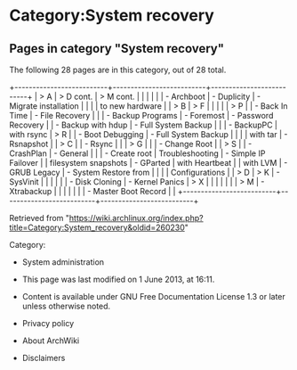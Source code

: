 Category:System recovery
========================

Pages in category "System recovery"
-----------------------------------

The following 28 pages are in this category, out of 28 total.

+--------------------------+--------------------------+--------------------------+
| > A                      | > D cont.                | > M cont.                |
|                          |                          |                          |
| -   Archboot             | -   Duplicity            | -   Migrate installation |
|                          |                          |     to new hardware      |
| > B                      | > F                      |                          |
|                          |                          | > P                      |
| -   Back In Time         | -   File Recovery        |                          |
| -   Backup Programs      | -   Foremost             | -   Password Recovery    |
| -   Backup with hdup     | -   Full System Backup   |                          |
| -   BackupPC             |     with rsync           | > R                      |
| -   Boot Debugging       | -   Full System Backup   |                          |
|                          |     with tar             | -   Rsnapshot            |
| > C                      |                          | -   Rsync                |
|                          | > G                      |                          |
| -   Change Root          |                          | > S                      |
| -   CrashPlan            | -   General              |                          |
| -   Create root          |     Troubleshooting      | -   Simple IP Failover   |
|     filesystem snapshots | -   GParted              |     with Heartbeat       |
|     with LVM             | -   GRUB Legacy          | -   System Restore from  |
|                          |                          |     Configurations       |
| > D                      | > K                      | -   SysVinit             |
|                          |                          |                          |
| -   Disk Cloning         | -   Kernel Panics        | > X                      |
|                          |                          |                          |
|                          | > M                      | -   Xtrabackup           |
|                          |                          |                          |
|                          | -   Master Boot Record   |                          |
+--------------------------+--------------------------+--------------------------+

Retrieved from
"https://wiki.archlinux.org/index.php?title=Category:System_recovery&oldid=260230"

Category:

-   System administration

-   This page was last modified on 1 June 2013, at 16:11.
-   Content is available under GNU Free Documentation License 1.3 or
    later unless otherwise noted.
-   Privacy policy
-   About ArchWiki
-   Disclaimers
